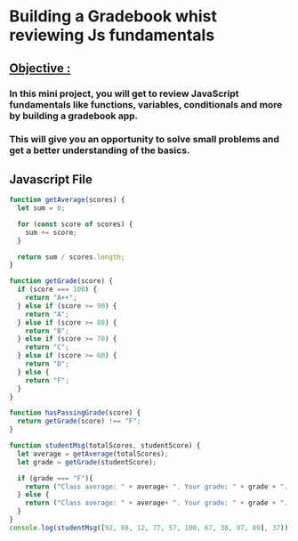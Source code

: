 # Building a Gradebook whist reviewing Js fundamentals

## <ins>Objective :<ins>
### In this mini project, you will get to review JavaScript fundamentals like functions, variables, conditionals and more by building a gradebook app.

### This will give you an opportunity to solve small problems and get a better understanding of the basics.

## Javascript File
```js
function getAverage(scores) {
  let sum = 0;

  for (const score of scores) {
    sum += score;
  }

  return sum / scores.length;
}

function getGrade(score) {
  if (score === 100) {
    return "A++";
  } else if (score >= 90) {
    return "A";
  } else if (score >= 80) {
    return "B";
  } else if (score >= 70) {
    return "C";
  } else if (score >= 60) {
    return "D";
  } else {
    return "F";
  }
}

function hasPassingGrade(score) {
  return getGrade(score) !== "F";
}

function studentMsg(totalScores, studentScore) {
  let average = getAverage(totalScores);
  let grade = getGrade(studentScore);

  if (grade === "F"){
    return ("Class average: " + average+ ". Your grade: " + grade + ". You failed the course.")
  } else {
    return ("Class average: " + average+ ". Your grade: " + grade + ". You passed the course.")
  }
}
console.log(studentMsg([92, 88, 12, 77, 57, 100, 67, 38, 97, 89], 37));
```